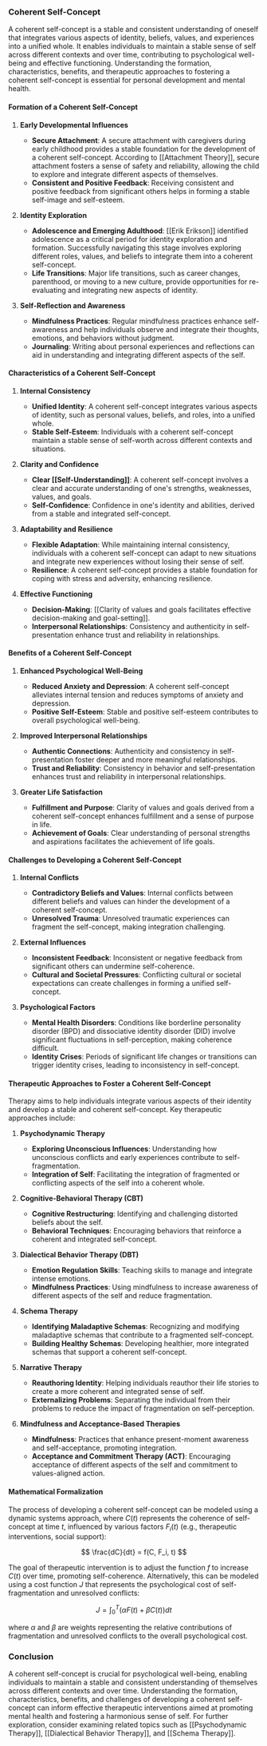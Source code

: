 ### Coherent Self-Concept

A coherent self-concept is a stable and consistent understanding of oneself that integrates various aspects of identity, beliefs, values, and experiences into a unified whole. It enables individuals to maintain a stable sense of self across different contexts and over time, contributing to psychological well-being and effective functioning. Understanding the formation, characteristics, benefits, and therapeutic approaches to fostering a coherent self-concept is essential for personal development and mental health.

#### Formation of a Coherent Self-Concept

1. **Early Developmental Influences**
   - **Secure Attachment**: A secure attachment with caregivers during early childhood provides a stable foundation for the development of a coherent self-concept. According to [[Attachment Theory]], secure attachment fosters a sense of safety and reliability, allowing the child to explore and integrate different aspects of themselves.
   - **Consistent and Positive Feedback**: Receiving consistent and positive feedback from significant others helps in forming a stable self-image and self-esteem.

2. **Identity Exploration**
   - **Adolescence and Emerging Adulthood**: [[Erik Erikson]] identified adolescence as a critical period for identity exploration and formation. Successfully navigating this stage involves exploring different roles, values, and beliefs to integrate them into a coherent self-concept.
   - **Life Transitions**: Major life transitions, such as career changes, parenthood, or moving to a new culture, provide opportunities for re-evaluating and integrating new aspects of identity.

3. **Self-Reflection and Awareness**
   - **Mindfulness Practices**: Regular mindfulness practices enhance self-awareness and help individuals observe and integrate their thoughts, emotions, and behaviors without judgment.
   - **Journaling**: Writing about personal experiences and reflections can aid in understanding and integrating different aspects of the self.

#### Characteristics of a Coherent Self-Concept

1. **Internal Consistency**
   - **Unified Identity**: A coherent self-concept integrates various aspects of identity, such as personal values, beliefs, and roles, into a unified whole.
   - **Stable Self-Esteem**: Individuals with a coherent self-concept maintain a stable sense of self-worth across different contexts and situations.

2. **Clarity and Confidence**
   - **Clear [[Self-Understanding]]**: A coherent self-concept involves a clear and accurate understanding of one's strengths, weaknesses, values, and goals.
   - **Self-Confidence**: Confidence in one's identity and abilities, derived from a stable and integrated self-concept.

3. **Adaptability and Resilience**
   - **Flexible Adaptation**: While maintaining internal consistency, individuals with a coherent self-concept can adapt to new situations and integrate new experiences without losing their sense of self.
   - **Resilience**: A coherent self-concept provides a stable foundation for coping with stress and adversity, enhancing resilience.

4. **Effective Functioning**
   - **Decision-Making**: [[Clarity of values and goals facilitates effective decision-making and goal-setting]].
   - **Interpersonal Relationships**: Consistency and authenticity in self-presentation enhance trust and reliability in relationships.

#### Benefits of a Coherent Self-Concept

1. **Enhanced Psychological Well-Being**
   - **Reduced Anxiety and Depression**: A coherent self-concept alleviates internal tension and reduces symptoms of anxiety and depression.
   - **Positive Self-Esteem**: Stable and positive self-esteem contributes to overall psychological well-being.

2. **Improved Interpersonal Relationships**
   - **Authentic Connections**: Authenticity and consistency in self-presentation foster deeper and more meaningful relationships.
   - **Trust and Reliability**: Consistency in behavior and self-presentation enhances trust and reliability in interpersonal relationships.

3. **Greater Life Satisfaction**
   - **Fulfillment and Purpose**: Clarity of values and goals derived from a coherent self-concept enhances fulfillment and a sense of purpose in life.
   - **Achievement of Goals**: Clear understanding of personal strengths and aspirations facilitates the achievement of life goals.

#### Challenges to Developing a Coherent Self-Concept

1. **Internal Conflicts**
   - **Contradictory Beliefs and Values**: Internal conflicts between different beliefs and values can hinder the development of a coherent self-concept.
   - **Unresolved Trauma**: Unresolved traumatic experiences can fragment the self-concept, making integration challenging.

2. **External Influences**
   - **Inconsistent Feedback**: Inconsistent or negative feedback from significant others can undermine self-coherence.
   - **Cultural and Societal Pressures**: Conflicting cultural or societal expectations can create challenges in forming a unified self-concept.

3. **Psychological Factors**
   - **Mental Health Disorders**: Conditions like borderline personality disorder (BPD) and dissociative identity disorder (DID) involve significant fluctuations in self-perception, making coherence difficult.
   - **Identity Crises**: Periods of significant life changes or transitions can trigger identity crises, leading to inconsistency in self-concept.

#### Therapeutic Approaches to Foster a Coherent Self-Concept

Therapy aims to help individuals integrate various aspects of their identity and develop a stable and coherent self-concept. Key therapeutic approaches include:

1. **Psychodynamic Therapy**
   - **Exploring Unconscious Influences**: Understanding how unconscious conflicts and early experiences contribute to self-fragmentation.
   - **Integration of Self**: Facilitating the integration of fragmented or conflicting aspects of the self into a coherent whole.

2. **Cognitive-Behavioral Therapy (CBT)**
   - **Cognitive Restructuring**: Identifying and challenging distorted beliefs about the self.
   - **Behavioral Techniques**: Encouraging behaviors that reinforce a coherent and integrated self-concept.

3. **Dialectical Behavior Therapy (DBT)**
   - **Emotion Regulation Skills**: Teaching skills to manage and integrate intense emotions.
   - **Mindfulness Practices**: Using mindfulness to increase awareness of different aspects of the self and reduce fragmentation.

4. **Schema Therapy**
   - **Identifying Maladaptive Schemas**: Recognizing and modifying maladaptive schemas that contribute to a fragmented self-concept.
   - **Building Healthy Schemas**: Developing healthier, more integrated schemas that support a coherent self-concept.

5. **Narrative Therapy**
   - **Reauthoring Identity**: Helping individuals reauthor their life stories to create a more coherent and integrated sense of self.
   - **Externalizing Problems**: Separating the individual from their problems to reduce the impact of fragmentation on self-perception.

6. **Mindfulness and Acceptance-Based Therapies**
   - **Mindfulness**: Practices that enhance present-moment awareness and self-acceptance, promoting integration.
   - **Acceptance and Commitment Therapy (ACT)**: Encouraging acceptance of different aspects of the self and commitment to values-aligned action.

#### Mathematical Formalization

The process of developing a coherent self-concept can be modeled using a dynamic systems approach, where $C(t)$ represents the coherence of self-concept at time $t$, influenced by various factors $F_i(t)$ (e.g., therapeutic interventions, social support):

$$
\frac{dC}{dt} = f(C, F_i, t)
$$

The goal of therapeutic intervention is to adjust the function $f$ to increase $C(t)$ over time, promoting self-coherence. Alternatively, this can be modeled using a cost function $J$ that represents the psychological cost of self-fragmentation and unresolved conflicts:

$$
J = \int_{0}^{T} \left( \alpha F(t) + \beta C(t) \right) dt
$$

where $\alpha$ and $\beta$ are weights representing the relative contributions of fragmentation and unresolved conflicts to the overall psychological cost.

### Conclusion

A coherent self-concept is crucial for psychological well-being, enabling individuals to maintain a stable and consistent understanding of themselves across different contexts and over time. Understanding the formation, characteristics, benefits, and challenges of developing a coherent self-concept can inform effective therapeutic interventions aimed at promoting mental health and fostering a harmonious sense of self. For further exploration, consider examining related topics such as [[Psychodynamic Therapy]], [[Dialectical Behavior Therapy]], and [[Schema Therapy]].